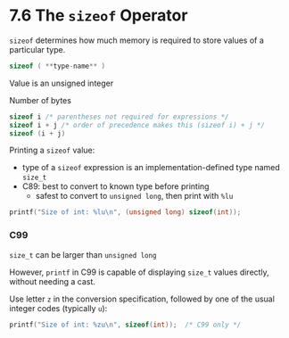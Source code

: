 # 7.6 The `sizeof` Operator

`sizeof` determines how much memory is required to store values of a particular type.

```c
sizeof ( **type-name** )
```

Value is an unsigned integer

Number of bytes

```c
sizeof i /* parentheses not required for expressions */
sizeof i + j /* order of precedence makes this (sizeof i) + j */
sizeof (i + j)
```

Printing a `sizeof` value:

- type of a `sizeof` expression is an implementation-defined type named `size_t`
- C89: best to convert to known type before printing
  - safest to convert to `unsigned long`, then print with `%lu`

```c
printf("Size of int: %lu\n", (unsigned long) sizeof(int));
```

### C99

`size_t` can be larger than `unsigned long`

However, `printf` in C99 is capable of displaying `size_t` values directly, without needing a cast.

Use letter `z` in the conversion specification, followed by one of the usual integer codes (typically `u`):

```c
printf("Size of int: %zu\n", sizeof(int));  /* C99 only */
```

